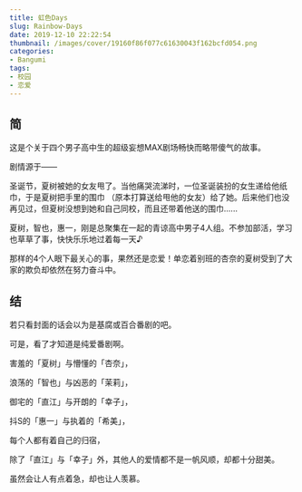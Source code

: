 ```yaml
---
title: 虹色Days
slug: Rainbow-Days
date: 2019-12-10 22:22:54
thumbnail: /images/cover/19160f86f077c61630043f162bcfd054.png
categories:
- Bangumi
tags:
- 校园
- 恋爱
---
```


## 简

这是个关于四个男子高中生的超级妄想MAX剧场畅快而略带傻气的故事。

剧情源于——

圣诞节，夏树被她的女友甩了。当他痛哭流涕时，一位圣诞装扮的女生递给他纸巾，于是夏树把手里的围巾 （原本打算送给甩他的女友）给了她。后来他们也没再见过，但夏树没想到她和自己同校，而且还带着他送的围巾......

夏树，智也，惠一，刚是总聚集在一起的青谅高中男子4人组。不参加部活，学习也草草了事，快快乐乐地过着每一天♪

那样的4个人眼下最关心的事，果然还是恋爱！单恋着别班的杏奈的夏树受到了大家的欺负却依然在努力奋斗中。

## 结

若只看封面的话会以为是基腐或百合番剧的吧。

可是，看了才知道是纯爱番剧啊。

害羞的「夏树」与懵懂的「杏奈」，

浪荡的「智也」与凶恶的「茉莉」，

御宅的「直江」与开朗的「幸子」，

抖S的「惠一」与执着的「希美」，

每个人都有着自己的归宿，

除了「直江」与「幸子」外，其他人的爱情都不是一帆风顺，却都十分甜美。

虽然会让人有点着急，却也让人羡慕。
